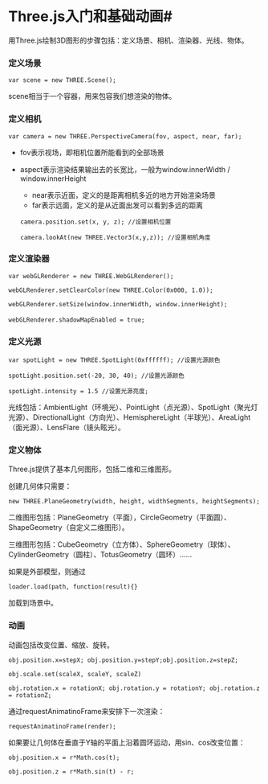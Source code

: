# Three.js入门和基础动画#

用Three.js绘制3D图形的步骤包括：定义场景、相机、渲染器、光线、物体。

 ### 定义场景

   `var scene = new THREE.Scene();`

   scene相当于一个容器，用来包容我们想渲染的物体。

 ### 定义相机

   `var camera = new THREE.PerspectiveCamera(fov, aspect, near, far);`

*  fov表示视场，即相机位置所能看到的全部场景
*  aspect表示渲染结果输出去的长宽比，一般为window.innerWidth / window.innerHeight
   * near表示近面，定义的是距离相机多近的地方开始渲染场景
   * far表示远面，定义的是从近面出发可以看到多远的距离

   `camera.position.set(x, y, z); //设置相机位置`

   `camera.lookAt(new THREE.Vector3(x,y,z)); //设置相机角度`

 ### 定义渲染器

   `var webGLRenderer = new THREE.WebGLRenderer();`

   `webGLRenderer.setClearColor(new THREE.Color(0x000, 1.0));`

   `webGLRenderer.setSize(window.innerWidth, window.innerHeight);`

   `webGLRenderer.shadowMapEnabled = true;` ​

 ### 定义光源

   `var spotLight = new THREE.SpotLight(0xffffff); //设置光源颜色`

   `spotLight.position.set(-20, 30, 40); //设置光源颜色`

   `spotLight.intensity = 1.5 //设置光源亮度;`

   光线包括：AmbientLight（环境光）、PointLight（点光源）、SpotLight（聚光灯光源）、DirectionalLight（方向光）、HemisphereLight（半球光）、AreaLight（面光源）、LensFlare（镜头眩光）。

### 定义物体

   Three.js提供了基本几何图形，包括二维和三维图形。

   创建几何体只需要：

   `new THREE.PlaneGeometry(width, height, widthSegments, heightSegments);`

   二维图形包括：PlaneGeometry（平面），CircleGeometry（平面圆）、ShapeGeometry（自定义二维图形）。

   三维图形包括：CubeGeometry（立方体）、SphereGeometry（球体）、CylinderGeometry（圆柱）、TotusGeometry（圆环）……

   如果是外部模型，则通过

   `loader.load(path, function(result){}`

   加载到场景中。

 ### 动画

   动画包括改变位置、缩放、旋转。

   `obj.position.x=stepX; obj.position.y=stepY;obj.position.z=stepZ;`

   `obj.scale.set(scaleX, scaleY, scaleZ)`

   `obj.rotation.x = rotationX; obj.rotation.y = rotationY; obj.rotation.z = rotationZ;`

   通过requestAnimatinoFrame来安排下一次渲染：

   `requestAnimatinoFrame(render);`

   如果要让几何体在垂直于Y轴的平面上沿着圆环运动，用sin、cos改变位置：

   `obj.position.x = r*Math.cos(t);`

   `obj.position.z = r*Math.sin(t) - r;`

   ​

